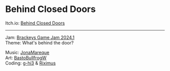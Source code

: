 # Behind Closed Doors

Itch.io: [Behind Closed Doors](https://riximus.itch.io/behind-closed-doors)

---
Jam: [Brackeys Game Jam 2024.1](https://itch.io/jam/brackeys-11)\
Theme: What's behind the door?

Music: [JonaMareque](https://www.jonamareque.my.canva.site/)\
Art: [BastoBullfrogW](https://www.artstation.com/basto)\
Coding: [g-hi3](https://github.com/g-hi3) & [Riximus](https://github.com/Riximus)
